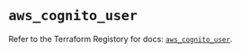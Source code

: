 # `aws_cognito_user`

Refer to the Terraform Registory for docs: [`aws_cognito_user`](https://registry.terraform.io/providers/hashicorp/aws/5.24.0/docs/resources/cognito_user).
